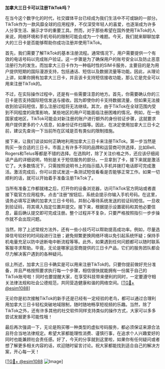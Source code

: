 **加拿大三日卡可以注册TikTok吗？**

在当今这个数字化的时代，社交媒体平台已经成为我们生活中不可或缺的一部分。TikTok作为一款风靡全球的应用程序，不仅深受年轻人的喜爱，也逐渐成为许多人分享生活、展示才华的重要工具。然而，对于那些希望在国外使用TikTok的人来说，网络环境和手机号码的限制可能会成为一个难题。今天，我们就来聊聊加拿大的三日卡是否能够帮助你成功注册并使用TikTok。

首先，我们需要了解TikTok的基本注册流程。通常情况下，用户需要提供一个有效的电话号码以完成账户验证。这一步骤是为了确保用户的账号安全以及防止恶意注册行为的发生。而加拿大三日卡作为一种临时性的SIM卡服务，主要目的是为用户提供短期的国际漫游支持，包括通话、短信以及数据流量等功能。因此，从理论上讲，如果你拥有加拿大三日卡，并且该卡支持短信接收功能，那么它是完全可以用来注册TikTok的。

不过，在实际操作过程中，还是有一些需要注意的地方。首先，你需要确认你的三日卡是否支持国际短信发送与接收。因为即使你的卡支持数据流量，但如果无法接收到验证码短信，那么注册过程将无法继续。其次，由于TikTok在全球范围内受到不同程度的政策影响，某些地区的用户可能面临注册困难的情况。例如，在一些国家或地区，TikTok可能会对新注册的账户进行额外的身份验证步骤，这就要求用户提供更多的个人信息，如身份证件扫描等。因此，在决定使用加拿大三日卡之前，建议先查询一下当前所在区域是否有类似的限制措施。

接下来，让我们谈谈如何正确地利用加拿大三日卡来注册TikTok。第一步当然是购买一张合适的三日卡。市面上有许多不同的品牌和运营商可供选择，比如Bell、Rogers和Telus等都是不错的选择。在选购时，除了关注价格之外，还应该仔细阅读产品的详细说明，特别是关于短信服务的部分。一旦拿到了卡，接下来就是激活它了。大多数情况下，只需按照说明书上的指示插入手机并拨打电话即可完成激活。激活完成后，你可以尝试发送一条测试短信看看是否能够正常工作。如果一切顺利的话，就可以开始着手准备注册TikTok了。

当所有准备工作都就绪之后，打开你的设备浏览器，访问TikTok官方网站或者直接下载官方应用程序。点击“注册”按钮后，系统会提示你输入手机号码。在这里，请务必填写正确的加拿大三日卡号码，并耐心等待系统发送的验证码短信。一旦收到验证码，将其填入指定位置并提交。接下来，根据提示设置密码和其他必要信息，最后确认提交即可完成注册。整个过程并不复杂，只要严格按照指引一步步操作就不会出现问题。

当然，除了上述常规方法外，还有一些小技巧可以帮助提高成功率。例如，尽量选择信号较好的时间段进行注册；避免频繁更换网络环境以免引起系统怀疑；保持手机电量充足以防中途断电中断流程等等。此外，如果遇到任何问题都可以随时联系客服寻求帮助。毕竟，无论是哪家运营商提供的三日卡产品，它们的服务团队都会尽力解决客户遇到的各种疑问。

综上所述，加拿大三日卡确实是可以用来注册TikTok的。只要你提前做好充分准备，并且严格按照要求执行每一个步骤，相信很快就能拥有一份属于自己的TikTok账号啦！同时也要提醒大家，在享受科技带来便利的同时，一定要遵守相关法律法规和社会公德规范，共同营造健康和谐的网络空间。[[TG💪+ @esim1088](https://t.me/s/esim1088)]

无论你是初次接触TikTok的新手还是已经有一定经验的老鸟，都可以通过合理利用加拿大三日卡轻松突破地域限制，随时随地畅享短视频的乐趣。当然，除了TikTok之外，还有许多其他的社交软件同样支持类似的操作方式，大家可以多多尝试发掘更多可能性哦！

最后再次强调一下，无论是购买哪一种类型的虚拟号码服务，都必须保证来源合法且符合当地法律规定。希望大家都能理性消费、谨慎行事，在追求个人兴趣爱好的同时也能兼顾社会责任感。好了，今天的分享就到这里啦，如果你有任何疑问或者想了解更多相关内容的话，欢迎随时留言讨论。祝大家都能找到适合自己的解决方案，开心每一天！

[[TG💪+ @esim1088](https://t.me/s/esim1088) ![Image](https://i.postimg.cc/4NQfJmqS/Snipaste-2025-05-13-00-14-12.png)]
